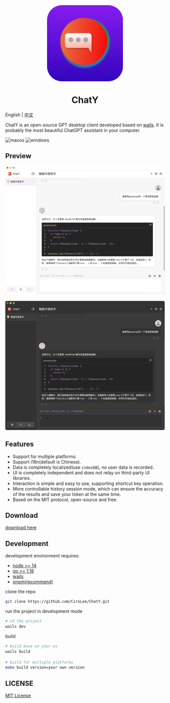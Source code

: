 <div align="center">
  <img src="./images/chaty-logo.svg" style="width: 240px" alt="banner" />
  <h1>ChatY</h1>
</div>

English | [中文](README-ZH.md)

ChatY is an open-source GPT desktop client developed based on [wails](https://github.com/wailsapp/wails). It is probably the most beautiful ChatGPT assistant in your computer.

![macos](https://img.shields.io/badge/-macOS-black?style=flat-square&logo=apple&logoColor=white)
![windows](https://img.shields.io/badge/-Windows-blue?style=flat-square&logo=windows&logoColor=white)

## Preview

![chaty-light](images/chaty-1-light.png)  
<br/>
![chaty-dark](images/chaty-1-dark.png)

## Features

- Support for multiple platforms.
- Support i18n(default is Chinese).
- Data is completely localized(use `indexDB`), no user data is recorded.
- UI is completely independent and does not relay on third-party UI libraries.
- Interaction is simple and easy to use, supporting shortcut key operation.
- More controllable history session mode, which can ensure the accuracy of the results and save your token at the same time.
- Based on the MIT protocol, open-source and free.

## Download

[download here](https://github.com/CiroLee/ChatY/releases)

## Development

development environment requires:

- [node >= 14](https://nodejs.org/en/download/)
- [go >= 1.18](https://go.dev/)
- [wails](https://wails.io/)
- [pnpm(recommend)](https://pnpm.io/)

clone the repo

```bash
git clone https://github.com/CiroLee/ChatY.git
```

run the project in development mode

```bash
# cd the project
wails dev
```

build

```bash
# build base on your os
wails build

# build for multiple platforms
make build version=your own version
```

## LICENSE

[MIT License](https://github.com/CiroLee/ChatY/blob/main/LICENSE)

